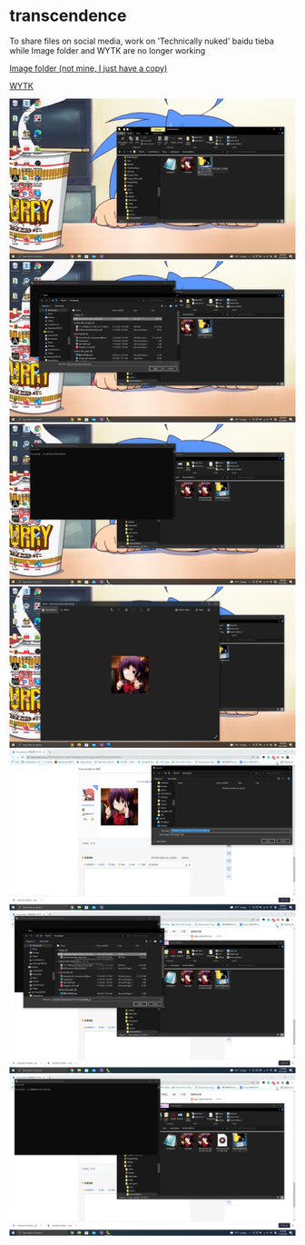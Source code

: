 # transcendence

To share files on social media, work on 'Technically nuked' baidu tieba while Image folder and WYTK are no longer working

[Image folder (not mine, I just have a copy)](https://github.com/DAF201/trash_can/blob/main/%E5%9B%BE%E7%89%87%E6%96%87%E4%BB%B6%E5%A4%B9.html)

[WYTK](https://github.com/wytk/wytk.github.io)

<img src='https://github.com/DAF201/transcendence/blob/main/source/Screenshot%20(707).png'>

<img src='https://github.com/DAF201/transcendence/blob/main/source/Screenshot%20(708).png'>

<img src='https://github.com/DAF201/transcendence/blob/main/source/Screenshot%20(709).png'>

<img src='https://github.com/DAF201/transcendence/blob/main/source/Screenshot%20(710).png'>

<img src='https://github.com/DAF201/transcendence/blob/main/source/Screenshot%20(711).png'>

<img src='https://github.com/DAF201/transcendence/blob/main/source/Screenshot%20(712).png'>

<img src='https://github.com/DAF201/transcendence/blob/main/source/Screenshot%20(713).png'>
